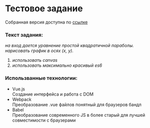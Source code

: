 # Тестовое задание

Собранная версия доступна по [ссылке](https://practical-minsky-cd7352.netlify.com/)

### Текст задания:  
_на вход дается уравнение простой квадратичной параболы._  
_нарисовать график в осях (x, y)._  
1) _использовать canvas_
2) _использовать максимально красивый es6_  


### Использванные технологии:

- Vue.js   
Создание интерфейса и работа с DOM  
- Webpack       
Преобразование .vue файлов понятный для браузеров бандл
- Babel    
Преобразование современного JS в более старый для лучшей совместимости с браузерами
